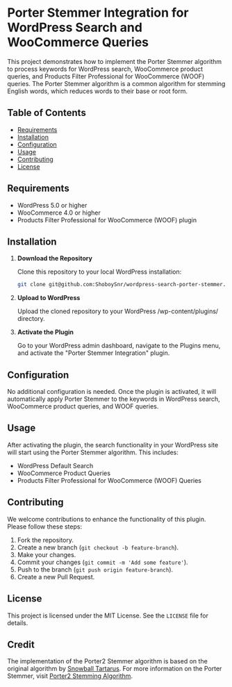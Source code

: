 # Porter Stemmer Integration for WordPress Search and WooCommerce Queries

This project demonstrates how to implement the Porter Stemmer algorithm to process keywords for WordPress search, WooCommerce product queries, and Products Filter Professional for WooCommerce (WOOF) queries. The Porter Stemmer algorithm is a common algorithm for stemming English words, which reduces words to their base or root form.

## Table of Contents

- [Requirements](#requirements)
- [Installation](#installation)
- [Configuration](#configuration)
- [Usage](#usage)
- [Contributing](#contributing)
- [License](#license)

## Requirements

- WordPress 5.0 or higher
- WooCommerce 4.0 or higher
- Products Filter Professional for WooCommerce (WOOF) plugin

## Installation

1. **Download the Repository**

   Clone this repository to your local WordPress installation:

   ```sh
   git clone git@github.com:ShoboySnr/wordpress-search-porter-stemmer.git
   ```
2. **Upload to WordPress**

   Upload the cloned repository to your WordPress /wp-content/plugins/ directory.

3. **Activate the Plugin**

    Go to your WordPress admin dashboard, navigate to the Plugins menu, and activate the "Porter Stemmer Integration" plugin.

## Configuration
No additional configuration is needed. Once the plugin is activated, it will automatically apply Porter Stemmer to the keywords in WordPress search, WooCommerce product queries, and WOOF queries.

## Usage
After activating the plugin, the search functionality in your WordPress site will start using the Porter Stemmer algorithm. This includes:

- WordPress Default Search
- WooCommerce Product Queries
- Products Filter Professional for WooCommerce (WOOF) Queries

## Contributing
We welcome contributions to enhance the functionality of this plugin. Please follow these steps:
1. Fork the repository.
2. Create a new branch (`git checkout -b feature-branch`).
3. Make your changes.
4. Commit your changes (`git commit -m 'Add some feature'`).
5. Push to the branch (`git push origin feature-branch`).
6. Create a new Pull Request.

## License
This project is licensed under the MIT License. See the `LICENSE` file for details.


## Credit
The implementation of the Porter2 Stemmer algorithm is based on the original algorithm by [Snowball Tartarus](http://snowball.tartarus.org/). For more information on the Porter Stemmer, visit [Porter2 Stemming Algorithm](http://snowball.tartarus.org/algorithms/english/stemmer.html).

